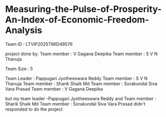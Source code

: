 # Measuring-the-Pulse-of-Prosperity-An-Index-of-Economic-Freedom-Analysis
Team ID : LTVIP2025TMID49576


project done by:
Team member : V Gagana Deepika
Team member : S V N Thanuja

Team Size : 5

Team Leader : Pappugari Jyotheeswara Reddy
Team member : S V N Thanuja
Team member : Sharik Shaik Md
Team member : Sorakundal Siva Vara Prasad
Team member : V Gagana Deepika

but my team leader -Pappugari Jyotheeswara Reddy and
        Team member : Sharik Shaik Md
        Team member : Sorakundal Siva Vara Prasad
didn't responded to do the project 
